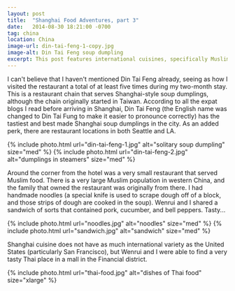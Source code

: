 ```yaml
---
layout: post
title:  "Shanghai Food Adventures, part 3"
date:   2014-08-30 18:21:00 -0700
tag: china
location: China
image-url: din-tai-feng-1-copy.jpg
image-alt: Din Tai Feng soup dumpling
excerpt: This post features international cuisines, specifically Muslim-Chinese food, the restaurant Din Tai Feng, and Thai food.
---
```

I can't believe that I haven't mentioned Din Tai Feng already, seeing as how I visited the restaurant a total of at least five times during my two-month stay. This is a restaurant chain that serves Shanghai-style soup dumplings, although the chain originally started in Taiwan. According to all the expat blogs I read before arriving in Shanghai, Din Tai Feng (the English name was changed to Din Tai Fung to make it easier to pronounce correctly) has the tastiest and best made Shanghai soup dumplings in the city. As an added perk, there are restaurant locations in both Seattle and LA.

<div class='img-gallery'>
{% include photo.html url="din-tai-feng-1.jpg" alt="solitary soup dumpling" size="med" %}
{% include photo.html url="din-tai-feng-2.jpg" alt="dumplings in steamers" size="med" %}
</div>

Around the corner from the hotel was a very small restaurant that served Muslim food. There is a very large Muslim population in western China, and the family that owned the restaurant was originally from there. I had handmade noodles (a special knife is used to scrape dough off of a block, and those strips of dough are cooked in the soup). Wenrui and I shared a sandwich of sorts that contained pork, cucumber, and bell peppers. Tasty...

<div class='img-gallery'>
{% include photo.html url="noodles.jpg" alt="noodles" size="med" %}
{% include photo.html url="sandwich.jpg" alt="sandwich" size="med" %}
</div>

Shanghai cuisine does not have as much international variety as the United States (particularly San Francisco), but Wenrui and I were able to find a very tasty Thai place in a mall in the Financial district.

<div class='img-gallery'>
{% include photo.html url="thai-food.jpg" alt="dishes of Thai food" size="xlarge" %}
</div>
